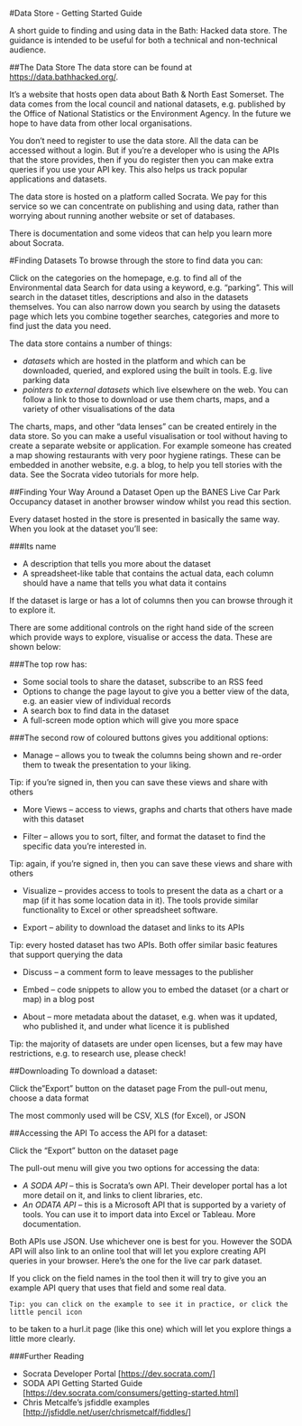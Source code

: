 #Data Store - Getting Started Guide

A short guide to finding and using data in the Bath: Hacked data store. The guidance is intended to be useful for both a technical and non-technical audience.

##The Data Store
The data store can be found at https://data.bathhacked.org/.

It’s a website that hosts open data about Bath & North East Somerset. The data comes from the local council and national datasets, e.g. published by the Office of National Statistics or the Environment Agency. In the future we hope to have data from other local organisations.

You don’t need to register to use the data store. All the data can be accessed without a login. But if you’re a developer who is using the APIs that the store provides, then if you do register then you can make extra queries if you use your API key. This also helps us track popular applications and datasets.

The data store is hosted on a platform called Socrata. We pay for this service so we can concentrate on publishing and using data, rather than worrying about running another website or set of databases.

There is documentation and some videos that can help you learn more about Socrata.

#Finding Datasets
To browse through the store to find data you can:

Click on the categories on the homepage, e.g. to find all of the Environmental data
Search for data using a keyword, e.g. “parking”. This will search in the dataset titles, descriptions and also in the datasets themselves.
You can also narrow down you search by using the datasets page which lets you combine together searches, categories and more to find just the data you need.

The data store contains a number of things:

- *datasets* which are hosted in the platform and which can be downloaded, queried, and explored using the built in tools. E.g. live parking data
- *pointers to external datasets* which live elsewhere on the web. You can follow a link to those to download or use them
charts, maps, and a variety of other visualisations of the data

The charts, maps, and other “data lenses” can be created entirely in the data store. So you can make a useful visualisation or tool without having to create a separate website or application. For example someone has created a map showing restaurants with very poor hygiene ratings. These can be embedded in another website, e.g. a blog, to help you tell stories with the data. See the Socrata video tutorials for more help.

##Finding Your Way Around a Dataset
Open up the BANES Live Car Park Occupancy dataset in another browser window whilst you read this section.

Every dataset hosted in the store is presented in basically the same way. When you look at the dataset you’ll see:

###Its name
- A description that tells you more about the dataset
- A spreadsheet-like table that contains the actual data, each column should have a name that tells you what data it contains

If the dataset is large or has a lot of columns then you can browse through it to explore it.

There are some additional controls on the right hand side of the screen which provide ways to explore, visualise or access the data. These are shown below:

###The top row has:

- Some social tools to share the dataset, subscribe to an RSS feed
- Options to change the page layout to give you a better view of the data, e.g. an easier view of individual records
- A search box to find data in the dataset
- A full-screen mode option which will give you more space

###The second row of coloured buttons gives you additional options:
 
- Manage – allows you to tweak the columns being shown and re-order them to tweak the presentation to your liking.

Tip: if you’re signed in, then you can save these views and share with others

- More Views – access to views, graphs and charts that others have made with this dataset

- Filter – allows you to sort, filter, and format the dataset to find the specific data you’re interested in.

Tip: again, if you’re signed in, then you can save these views and share with others

- Visualize – provides access to tools to present the data as a chart or a map (if it has some location data in it). The tools provide similar functionality to Excel or other spreadsheet software.

- Export – ability to download the dataset and links to its APIs

Tip: every hosted dataset has two APIs. Both offer similar basic features that support querying the data

- Discuss – a comment form to leave messages to the publisher

- Embed – code snippets to allow you to embed the dataset (or a chart or map) in a blog post

- About – more metadata about the dataset, e.g. when was it updated, who published it, and under what licence it is published 

Tip: the majority of datasets are under open licenses, but a few may have restrictions, e.g. to research use, please check!

##Downloading
To download a dataset:

Click the”Export” button on the dataset page
From the pull-out menu, choose a data format

The most commonly used will be CSV, XLS (for Excel), or JSON

##Accessing the API
To access the API for a dataset:

Click the “Export” button on the dataset page

The pull-out menu will give you two options for accessing the data:
- *A SODA API* – this is Socrata’s own API. Their developer portal has a lot more detail on it, and links to client libraries, etc.
- *An ODATA API* – this is a Microsoft API that is supported by a variety of tools. You can use it to import data into Excel or Tableau. More documentation.

Both APIs use JSON. Use whichever one is best for you. However the SODA API will also link to an online tool that will let you explore creating API queries in your browser. Here’s the one for the live car park dataset.

If you click on the field names in the tool then it will try to give you an example API query that uses that field and some real data.

	Tip: you can click on the example to see it in practice, or click the little pencil icon
to be taken to a hurl.it page (like this one) which will let you explore things a little 
more clearly.

###Further Reading
- Socrata Developer Portal [https://dev.socrata.com/]
- SODA API Getting Started Guide [https://dev.socrata.com/consumers/getting-started.html]
- Chris Metcalfe’s jsfiddle examples [http://jsfiddle.net/user/chrismetcalf/fiddles/]
